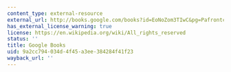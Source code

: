 ```yaml
---
content_type: external-resource
external_url: http://books.google.com/books?id=EoNoZom3TIwC&pg=Pafrontcover
has_external_license_warning: true
license: https://en.wikipedia.org/wiki/All_rights_reserved
status: ''
title: Google Books
uid: 9a2cc794-034d-4f45-a3ee-384284f41f23
wayback_url: ''
---
```

